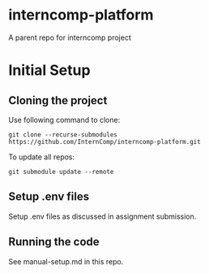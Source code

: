 # interncomp-platform

A parent repo for interncomp project

# Initial Setup 

## Cloning the project

Use following command to clone:

```
git clone --recurse-submodules https://github.com/InternComp/interncomp-platform.git
```

To update all repos:

```
git submodule update --remote
```

## Setup .env files

Setup .env files as discussed in assignment submission.

## Running the code

See manual-setup.md in this repo.


